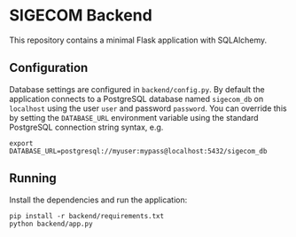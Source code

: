 # SIGECOM Backend

This repository contains a minimal Flask application with SQLAlchemy.

## Configuration

Database settings are configured in `backend/config.py`. By default the application
connects to a PostgreSQL database named `sigecom_db` on `localhost` using the
user `user` and password `password`. You can override this by setting the
`DATABASE_URL` environment variable using the standard PostgreSQL connection
string syntax, e.g.

```
export DATABASE_URL=postgresql://myuser:mypass@localhost:5432/sigecom_db
```

## Running

Install the dependencies and run the application:

```
pip install -r backend/requirements.txt
python backend/app.py
```